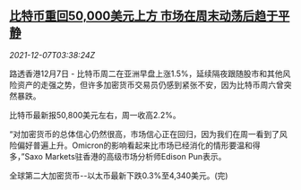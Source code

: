 <!--1638849663000-->
[比特币重回50,000美元上方 市场在周末动荡后趋于平静](https://cn.reuters.com/article/bitcoin-rebound-1207-tues-idCNKBS2IM09R)
------

<div><i>2021-12-07T03:38:24Z</i></div><p>路透香港12月7日 - 比特币周二在亚洲早盘上涨1.5%，延续隔夜跟随股市和其他风险资产的走强之势，但许多加密货币交易员仍感到紧张不安，因为比特币周六曾突然暴跌。</p><p>比特币最新报50,800美元左右，周一收高2.2%。</p><p>“对加密货币的总体信心仍然很高，市场信心正在回归，因为我们在周一看到了风险偏好普遍上升。Omicron的影响看起来比市场已经消化的情形要温和得多，”Saxo Markets驻香港的高级市场分析师Edison Pun表示。</p><p>全球第二大加密货币--以太币最新下跌0.3%至4,340美元。(完)</p>
